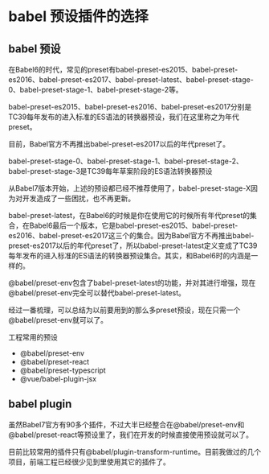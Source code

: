 # babel 预设插件的选择

## babel 预设
在Babel6的时代，常见的preset有babel-preset-es2015、babel-preset-es2016、babel-preset-es2017、babel-preset-latest、babel-preset-stage-0、babel-preset-stage-1、babel-preset-stage-2等。

babel-preset-es2015、babel-preset-es2016、babel-preset-es2017分别是TC39每年发布的进入标准的ES语法的转换器预设，我们在这里称之为年代preset。

目前，Babel官方不再推出babel-preset-es2017以后的年代preset了。

babel-preset-stage-0、babel-preset-stage-1、babel-preset-stage-2、babel-preset-stage-3是TC39每年草案阶段的ES语法转换器预设

从Babel7版本开始，上述的预设都已经不推荐使用了，babel-preset-stage-X因为对开发造成了一些困扰，也不再更新。

babel-preset-latest，在Babel6的时候是你在使用它的时候所有年代preset的集合，在Babel6最后一个版本，它是babel-preset-es2015、babel-preset-es2016、babel-preset-es2017这三个的集合。因为Babel官方不再推出babel-preset-es2017以后的年代preset了，所以babel-preset-latest定义变成了TC39每年发布的进入标准的ES语法的转换器预设集合。其实，和Babel6时的内涵是一样的。

@babel/preset-env包含了babel-preset-latest的功能，并对其进行增强，现在@babel/preset-env完全可以替代babel-preset-latest。

经过一番梳理，可以总结为以前要用到的那么多preset预设，现在只需一个@babel/preset-env就可以了。

工程常用的预设

* @babel/preset-env
* @babel/preset-react
* @babel/preset-typescript
* @vue/babel-plugin-jsx

## babel plugin
虽然Babel7官方有90多个插件，不过大半已经整合在@babel/preset-env和@babel/preset-react等预设里了，我们在开发的时候直接使用预设就可以了。

目前比较常用的插件只有@babel/plugin-transform-runtime。目前我做过的几个项目，前端工程已经很少见到里使用其它的插件了。